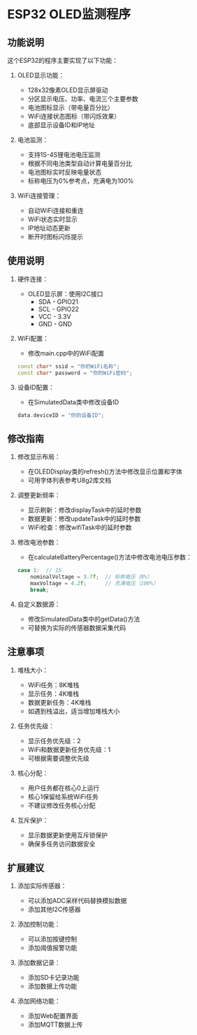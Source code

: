 # ESP32 OLED监测程序

## 功能说明
这个ESP32的程序主要实现了以下功能：
1. OLED显示功能：
   - 128x32像素OLED显示屏驱动
   - 分区显示电压、功率、电流三个主要参数
   - 电池图标显示（带电量百分比）
   - WiFi连接状态图标（带闪烁效果）
   - 底部显示设备ID和IP地址

2. 电池监测：
   - 支持1S-4S锂电池电压监测
   - 根据不同电池类型自动计算电量百分比
   - 电池图标实时反映电量状态
   - 标称电压为0%参考点，充满电为100%

3. WiFi连接管理：
   - 自动WiFi连接和重连
   - WiFi状态实时显示
   - IP地址动态更新
   - 断开时图标闪烁提示

## 使用说明
1. 硬件连接：
   - OLED显示屏：使用I2C接口
     * SDA - GPIO21
     * SCL - GPIO22
     * VCC - 3.3V
     * GND - GND

2. WiFi配置：
   - 修改main.cpp中的WiFi配置
   ```cpp
   const char* ssid = "你的WiFi名称";
   const char* password = "你的WiFi密码";
   ```

3. 设备ID配置：
   - 在SimulatedData类中修改设备ID
   ```cpp
   data.deviceID = "你的设备ID";
   ```

## 修改指南
1. 修改显示布局：
   - 在OLEDDisplay类的refresh()方法中修改显示位置和字体
   - 可用字体列表参考U8g2库文档

2. 调整更新频率：
   - 显示刷新：修改displayTask中的延时参数
   - 数据更新：修改updateTask中的延时参数
   - WiFi检查：修改wifiTask中的延时参数

3. 修改电池参数：
   - 在calculateBatteryPercentage()方法中修改电池电压参数：
   ```cpp
   case 1:  // 1S
       nominalVoltage = 3.7f;  // 标称电压（0%）
       maxVoltage = 4.2f;      // 充满电压（100%）
       break;
   ```

4. 自定义数据源：
   - 修改SimulatedData类中的getData()方法
   - 可替换为实际的传感器数据采集代码

## 注意事项
1. 堆栈大小：
   - WiFi任务：8K堆栈
   - 显示任务：4K堆栈
   - 数据更新任务：4K堆栈
   - 如遇到栈溢出，适当增加堆栈大小

2. 任务优先级：
   - 显示任务优先级：2
   - WiFi和数据更新任务优先级：1
   - 可根据需要调整优先级

3. 核心分配：
   - 用户任务都在核心0上运行
   - 核心1保留给系统WiFi任务
   - 不建议修改任务核心分配

4. 互斥保护：
   - 显示数据更新使用互斥锁保护
   - 确保多任务访问数据安全

## 扩展建议
1. 添加实际传感器：
   - 可以添加ADC采样代码替换模拟数据
   - 添加其他I2C传感器

2. 添加控制功能：
   - 可以添加按键控制
   - 添加阈值报警功能

3. 添加数据记录：
   - 添加SD卡记录功能
   - 添加数据上传功能

4. 添加网络功能：
   - 添加Web配置界面
   - 添加MQTT数据上传
